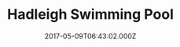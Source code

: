 ---
date: 2017-05-09T06:43:02.000Z
title: Hadleigh Swimming Pool
latitude: 52.04454122139633
longitude: 0.9586564785024496
category: checkin
---